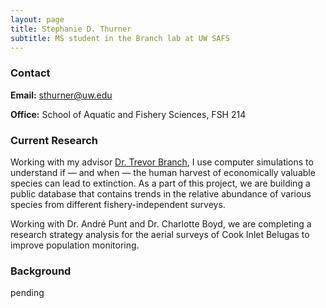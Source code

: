 ```yaml
---
layout: page
title: Stephanie D. Thurner
subtitle: MS student in the Branch lab at UW SAFS
---
```

### Contact
**Email:** sthurner@uw.edu

**Office:** School of Aquatic and Fishery Sciences, FSH 214

### Current Research
Working with my advisor [Dr. Trevor Branch](https://fish.uw.edu/faculty/trevor-branch/), I use computer simulations to understand if — and when — the human harvest of economically valuable species can lead to extinction. As a part of this project, we are building a public database that contains trends in the relative abundance of various species from different fishery-independent surveys.

Working with Dr. André Punt and Dr. Charlotte Boyd, we are completing a research strategy analysis for the aerial surveys of Cook Inlet Belugas to improve population monitoring.

### Background
pending
